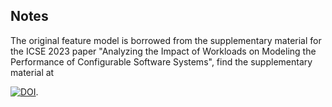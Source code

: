 ## Notes

The original feature model is borrowed from the supplementary material for the ICSE 2023 paper "Analyzing the Impact of Workloads on Modeling the Performance of Configurable Software Systems", find the supplementary material at 

[![DOI](https://zenodo.org/badge/DOI/10.5281/zenodo.7504284.svg)](https://doi.org/10.5281/zenodo.7504284).

